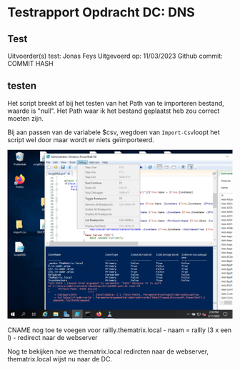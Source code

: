 # Testrapport Opdracht DC: DNS

## Test

Uitvoerder(s) test: Jonas Feys 
Uitgevoerd op: 11/03/2023
Github commit:  COMMIT HASH

## testen

Het script breekt af bij het testen van het Path van te importeren bestand, waarde is "null".
Het Path waar ik het bestand geplaatst heb zou correct moeten zijn.

Bij aan passen van de variabele $csv, wegdoen van `Import-Csv`loopt het script wel door maar wordt er niets geïmporteerd.

![error_variabele](../Images/error_variabele.png)

CNAME nog toe te voegen voor rallly.thematrix.local
     - naam = rallly (3 x een l)
     - redirect naar de webserver

Nog te bekijken hoe we thematrix.local redircten naar de webserver, thematrix.local wijst nu naar de DC.